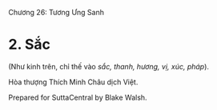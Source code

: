  

Chương 26: Tương Ưng Sanh

# 2\. Sắc

(Như kinh trên, chỉ thế vào _sắc, thanh, hương, vị, xúc, pháp_).

Hòa thượng Thích Minh Châu dịch Việt.

Prepared for SuttaCentral by Blake Walsh.